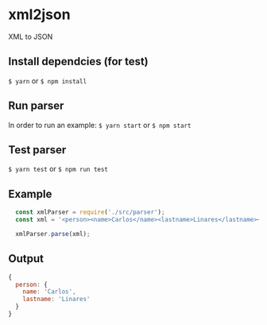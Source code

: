 # xml2json
XML to JSON 

## Install dependcies (for test)
`$ yarn` or `$ npm install`

## Run parser
In order to run an example:
`$ yarn start`
or
`$ npm start`

## Test parser
`$ yarn test`
or 
`$ npm run test`

## Example
```js
  const xmlParser = require('./src/parser');
  const xml = '<person><name>Carlos</name><lastname>Linares</lastname></person>';

  xmlParser.parse(xml);
```

## Output
```js
{
  person: {
    name: 'Carlos',
    lastname: 'Linares'
  }
}
```